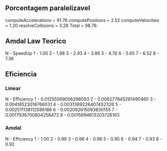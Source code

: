 ## Porcentagem paralelizavel

computeAccelerations = 91.76
computePositions = 2.52
computeVelocities = 1.20
resolveCollisions = 3.28
Total = 98.76

## Amdal Law Teorico

N - SpeedUp
1 - 1.00
2 - 1.98
3 - 2.93
4 - 3.86
5 - 4.76
6 - 5.65
7 - 6.52
8 - 7.36

## Eficiencia

### Linear
N - Efficiency
1 - 0.01255569056298093
2 - 0.006277845281490465
3 - 0.00418523018766031
4 - 0.0031389226407452326
5 - 0.002511138112596186
6 - 0.002092615093830155
7 - 0.0017936700804258472
8 - 0.0015694613203726163

### Amdal
N - Efficiency
1 - 1.00
2 - 0.99
3 - 0.98
4 - 0.96
5 - 0.95
6 - 0.94
7 - 0.93
8 - 0.92

